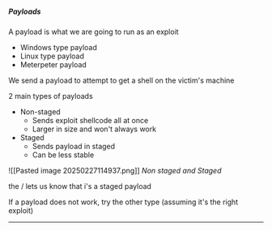 ##### Payloads
A payload is what we are going to run as an exploit

- Windows type payload
- Linux type payload
- Meterpeter payload

We send a payload to attempt to get a shell on the victim's machine

2 main types of payloads

- Non-staged
	- Sends exploit shellcode all at once
	- Larger in size and won't always work
- Staged
	- Sends payload in staged
	- Can be less stable


![[Pasted image 20250227114937.png]]
*Non staged and Staged*

the / lets us know that i's a staged payload

If a payload does not work, try the other type (assuming it's the right exploit)

---



